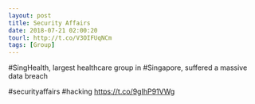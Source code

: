 ```yaml
---
layout: post
title: Security Affairs
date: 2018-07-21 02:00:20
tourl: http://t.co/V3OIFUqNCm
tags: [Group]
---
```

#SingHealth, largest healthcare group in #Singapore, suffered a massive data breach

#securityaffairs #hacking https://t.co/9gIhP91VWg